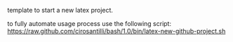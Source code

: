 template to start a new latex project.

to fully automate usage process use the following script: <https://raw.github.com/cirosantilli/bash/1.0/bin/latex-new-github-project.sh>
